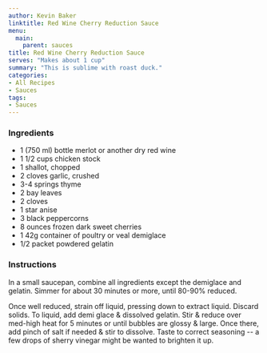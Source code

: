 ```yaml
---
author: Kevin Baker
linktitle: Red Wine Cherry Reduction Sauce
menu:
  main:
    parent: sauces
title: Red Wine Cherry Reduction Sauce
serves: "Makes about 1 cup"
summary: "This is sublime with roast duck."
categories:
- All Recipes
- Sauces
tags:
- Sauces
---
```


### Ingredients

<div class="ingredient-list">

* 1 (750 ml) bottle merlot or another dry red wine
* 1 1/2 cups chicken stock
* 1 shallot, chopped  
* 2 cloves garlic, crushed  
* 3-4 springs thyme
* 2 bay leaves
* 2 cloves
* 1 star anise 
* 3 black peppercorns
* 8 ounces frozen dark sweet cherries  
* 1 42g container of poultry or veal demiglace
* 1/2 packet powdered gelatin

</div>

### Instructions
In a small saucepan, combine all ingredients except the demiglace and gelatin. Simmer for about 30 minutes or more, until 80-90% reduced.

Once well reduced, strain off liquid, pressing down to extract liquid. Discard solids. To liquid, add demi glace & dissolved gelatin. Stir & reduce over med-high heat for 5 minutes or until bubbles are glossy & large. Once there, add pinch of salt if needed & stir to dissolve. Taste to correct seasoning -- a few drops of sherry vinegar might be wanted to brighten it up.